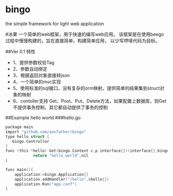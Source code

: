 # bingo
the simple framework for light web application

#冰果
一个简单的web框架，用于快速的编写web应用。
该框架是在使用beego过程中慢慢构建的，旨在直接简单，构建简单应用，
以少写啰嗦代码为目标。


##Ver 0.1 特性
*  1、提供参数校验Tag
*  2、参数自动绑定
*  3、根据返回对象直接转json
*  4、一个简单的mvc实现
*  5、使用标准的sql接口，没有复杂的orm映射，提供简单的结果集到struct对象的映射
*  6、contoller支持 Get、Post、Put、Delete方法，如果配置上数据库，则Get不提供事务控制，其它都自动提供了事务的控制

##Example
hello world
###hello.go

```c
package main
import "github.com/aosfather/bingo"
type hello struct {
   bingo.Controller
}
func (this *hello) Get(bingo.Context c,p interface{})(interface{},bingo.BingoError){
            return "hello world",nil
}

func main(){
    application:=bingo.Application{}
    application.addHandler("/hello",&hello{})
    application.Run("app.conf")
}
```


